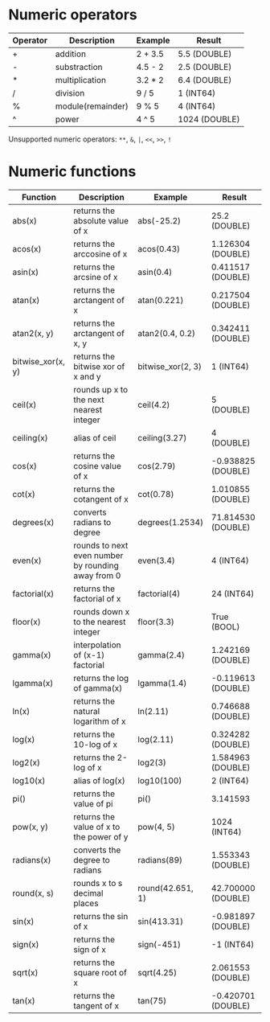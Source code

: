 # Numeric operators
| Operator | Description | Example | Result |
| ----------- | ----------- |  ----------- |  ----------- |
| + | addition | 2 + 3.5  | 5.5 (DOUBLE) | 
| - | substraction | 4.5 - 2 | 2.5 (DOUBLE) |
| * | multiplication | 3.2 * 2 | 6.4 (DOUBLE) |
| / | division | 9 / 5 | 1 (INT64) |
| % | module(remainder) | 9 % 5 | 4 (INT64) |
| ^ | power | 4 ^ 5 | 1024 (DOUBLE) |

Unsupported numeric operators: 
`**`, `&`, `|`, `<<`, `>>`, `!`

# Numeric functions
| Function | Description | Example | Result |
| ----------- | ----------- |  ----------- |  ----------- |
| abs(x) | returns the absolute value of x | abs(-25.2) | 25.2 (DOUBLE) |
| acos(x) | returns the arccosine of x | acos(0.43) | 1.126304 (DOUBLE) |
| asin(x) | returns the arcsine of x | asin(0.4) | 0.411517 (DOUBLE) |
| atan(x) | returns the arctangent of x | atan(0.221) | 0.217504 (DOUBLE) |
| atan2(x, y) | returns the arctangent of x, y | atan2(0.4, 0.2) | 0.342411 (DOUBLE) |
| bitwise_xor(x, y) | returns the bitwise xor of x and y | bitwise_xor(2, 3) | 1 (INT64) |
| ceil(x) | rounds up x to the next nearest integer | ceil(4.2) | 5 (DOUBLE) |
| ceiling(x) | alias of ceil | ceiling(3.27) | 4 (DOUBLE) |
| cos(x) | returns the cosine value of x | cos(2.79) | -0.938825 (DOUBLE) | 
| cot(x) | returns the cotangent of x | cot(0.78) | 1.010855 (DOUBLE) |
| degrees(x) | converts radians to degree | degrees(1.2534) | 71.814530 (DOUBLE) |
| even(x) | rounds to next even number by rounding away from 0  | even(3.4) | 4 (INT64) |
| factorial(x) | returns the factorial of x | factorial(4) | 24 (INT64) |
| floor(x) | rounds down x to the nearest integer | floor(3.3) | True (BOOL) |
| gamma(x) | interpolation of (x-1) factorial | gamma(2.4) | 1.242169 (DOUBLE) |
| lgamma(x) | returns the log of gamma(x) | lgamma(1.4) | -0.119613 (DOUBLE) |
| ln(x) | returns the natural logarithm of x | ln(2.11) | 0.746688 (DOUBLE) |
| log(x) | returns the 10-log of x | log(2.11) | 0.324282 (DOUBLE) |
| log2(x) | returns the 2-log of x | log2(3) | 1.584963 (DOUBLE) |
| log10(x) | alias of log(x) | log10(100) | 2 (INT64) |
| pi() | returns the value of pi | pi() | 3.141593 | 
| pow(x, y) | returns the value of x to the power of y | pow(4, 5) | 1024 (INT64) |
| radians(x) | converts the degree to radians | radians(89) | 1.553343 (DOUBLE) |
| round(x, s) | rounds x to s decimal places | round(42.651, 1) | 42.700000 (DOUBLE) |
| sin(x) | returns the sin of x | sin(413.31) | -0.981897 (DOUBLE) |
| sign(x) | returns the sign of x | sign(-451) | -1 (INT64) |
| sqrt(x) | returns the square root of x | sqrt(4.25) | 2.061553 (DOUBLE) |
| tan(x) | returns the tangent of x | tan(75) | -0.420701 (DOUBLE) |
